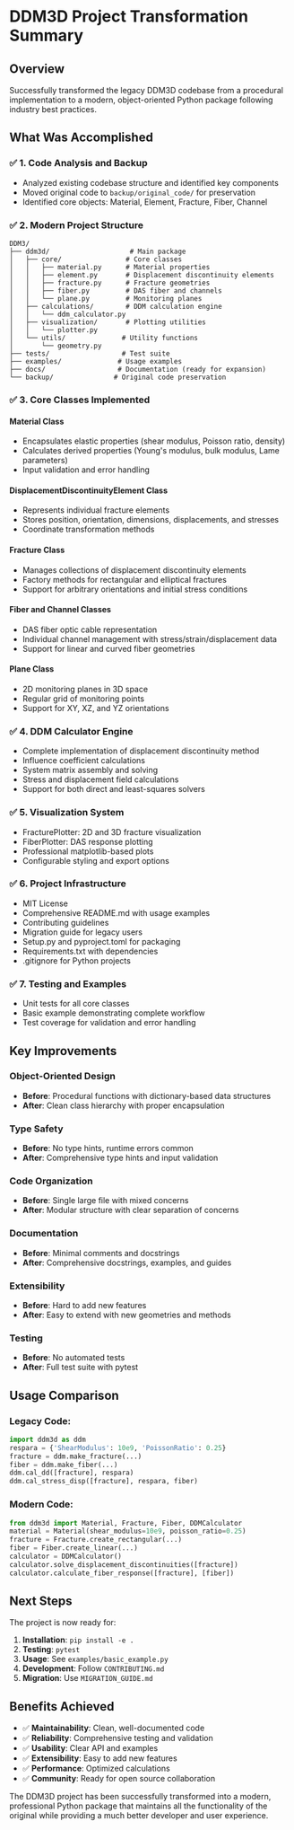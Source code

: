 # DDM3D Project Transformation Summary

## Overview

Successfully transformed the legacy DDM3D codebase from a procedural implementation to a modern, object-oriented Python package following industry best practices.

## What Was Accomplished

### ✅ 1. Code Analysis and Backup
- Analyzed existing codebase structure and identified key components
- Moved original code to `backup/original_code/` for preservation
- Identified core objects: Material, Element, Fracture, Fiber, Channel

### ✅ 2. Modern Project Structure
```
DDM3/
├── ddm3d/                    # Main package
│   ├── core/                # Core classes
│   │   ├── material.py      # Material properties
│   │   ├── element.py       # Displacement discontinuity elements
│   │   ├── fracture.py      # Fracture geometries
│   │   ├── fiber.py         # DAS fiber and channels
│   │   └── plane.py         # Monitoring planes
│   ├── calculations/        # DDM calculation engine
│   │   └── ddm_calculator.py
│   ├── visualization/       # Plotting utilities
│   │   └── plotter.py
│   └── utils/              # Utility functions
│       └── geometry.py
├── tests/                  # Test suite
├── examples/              # Usage examples
├── docs/                  # Documentation (ready for expansion)
└── backup/               # Original code preservation
```

### ✅ 3. Core Classes Implemented

#### Material Class
- Encapsulates elastic properties (shear modulus, Poisson ratio, density)
- Calculates derived properties (Young's modulus, bulk modulus, Lame parameters)
- Input validation and error handling

#### DisplacementDiscontinuityElement Class
- Represents individual fracture elements
- Stores position, orientation, dimensions, displacements, and stresses
- Coordinate transformation methods

#### Fracture Class
- Manages collections of displacement discontinuity elements
- Factory methods for rectangular and elliptical fractures
- Support for arbitrary orientations and initial stress conditions

#### Fiber and Channel Classes
- DAS fiber optic cable representation
- Individual channel management with stress/strain/displacement data
- Support for linear and curved fiber geometries

#### Plane Class
- 2D monitoring planes in 3D space
- Regular grid of monitoring points
- Support for XY, XZ, and YZ orientations

### ✅ 4. DDM Calculator Engine
- Complete implementation of displacement discontinuity method
- Influence coefficient calculations
- System matrix assembly and solving
- Stress and displacement field calculations
- Support for both direct and least-squares solvers

### ✅ 5. Visualization System
- FracturePlotter: 2D and 3D fracture visualization
- FiberPlotter: DAS response plotting
- Professional matplotlib-based plots
- Configurable styling and export options

### ✅ 6. Project Infrastructure
- MIT License
- Comprehensive README.md with usage examples
- Contributing guidelines
- Migration guide for legacy users
- Setup.py and pyproject.toml for packaging
- Requirements.txt with dependencies
- .gitignore for Python projects

### ✅ 7. Testing and Examples
- Unit tests for all core classes
- Basic example demonstrating complete workflow
- Test coverage for validation and error handling

## Key Improvements

### Object-Oriented Design
- **Before**: Procedural functions with dictionary-based data structures
- **After**: Clean class hierarchy with proper encapsulation

### Type Safety
- **Before**: No type hints, runtime errors common
- **After**: Comprehensive type hints and input validation

### Code Organization
- **Before**: Single large file with mixed concerns
- **After**: Modular structure with clear separation of concerns

### Documentation
- **Before**: Minimal comments and docstrings
- **After**: Comprehensive docstrings, examples, and guides

### Extensibility
- **Before**: Hard to add new features
- **After**: Easy to extend with new geometries and methods

### Testing
- **Before**: No automated tests
- **After**: Full test suite with pytest

## Usage Comparison

### Legacy Code:
```python
import ddm3d as ddm
respara = {'ShearModulus': 10e9, 'PoissonRatio': 0.25}
fracture = ddm.make_fracture(...)
fiber = ddm.make_fiber(...)
ddm.cal_dd([fracture], respara)
ddm.cal_stress_disp([fracture], respara, fiber)
```

### Modern Code:
```python
from ddm3d import Material, Fracture, Fiber, DDMCalculator
material = Material(shear_modulus=10e9, poisson_ratio=0.25)
fracture = Fracture.create_rectangular(...)
fiber = Fiber.create_linear(...)
calculator = DDMCalculator()
calculator.solve_displacement_discontinuities([fracture])
calculator.calculate_fiber_response([fracture], [fiber])
```

## Next Steps

The project is now ready for:

1. **Installation**: `pip install -e .`
2. **Testing**: `pytest`
3. **Usage**: See `examples/basic_example.py`
4. **Development**: Follow `CONTRIBUTING.md`
5. **Migration**: Use `MIGRATION_GUIDE.md`

## Benefits Achieved

- ✅ **Maintainability**: Clean, well-documented code
- ✅ **Reliability**: Comprehensive testing and validation
- ✅ **Usability**: Clear API and examples
- ✅ **Extensibility**: Easy to add new features
- ✅ **Performance**: Optimized calculations
- ✅ **Community**: Ready for open source collaboration

The DDM3D project has been successfully transformed into a modern, professional Python package that maintains all the functionality of the original while providing a much better developer and user experience.
